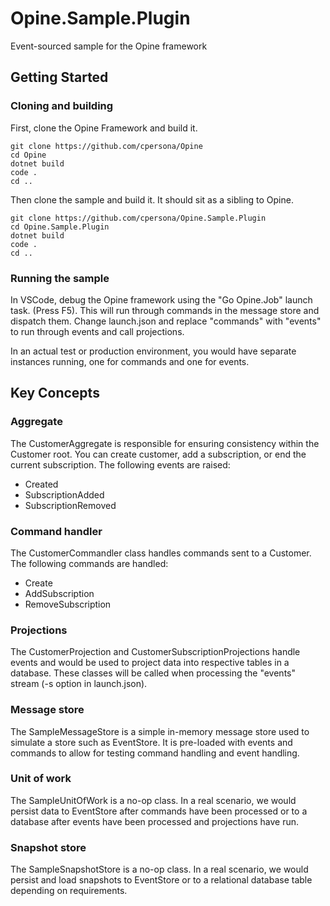 # Opine.Sample.Plugin
Event-sourced sample for the Opine framework

## Getting Started

### Cloning and building

First, clone the Opine Framework and build it.

```
git clone https://github.com/cpersona/Opine
cd Opine
dotnet build
code .
cd ..
```

Then clone the sample and build it. It should sit as a sibling to Opine.

```
git clone https://github.com/cpersona/Opine.Sample.Plugin
cd Opine.Sample.Plugin
dotnet build
code .
cd ..
```

### Running the sample

In VSCode, debug the Opine framework using the "Go Opine.Job" launch task. (Press F5). 
This will run through commands in the message store and dispatch them. Change launch.json
and replace "commands" with "events" to run through events and call projections.

In an actual test or production environment, you would have separate instances running,
one for commands and one for events. 

## Key Concepts

### Aggregate

The CustomerAggregate is responsible for ensuring consistency within the Customer root. 
You can create customer, add a subscription, or end the current subscription. The 
following events are raised:
- Created
- SubscriptionAdded
- SubscriptionRemoved

### Command handler

The CustomerCommandler class handles commands sent to a Customer. The following commands 
are handled:
- Create
- AddSubscription
- RemoveSubscription

### Projections

The CustomerProjection and CustomerSubscriptionProjections handle events and would be used
to project data into respective tables in a database. These classes will be called when 
processing the "events" stream (-s option in launch.json).

### Message store

The SampleMessageStore is a simple in-memory message store used to simulate a store such 
as EventStore. It is pre-loaded with events and commands to allow for testing command 
handling and event handling.

### Unit of work

The SampleUnitOfWork is a no-op class. In a real scenario, we would persist data to EventStore
after commands have been processed or to a database after events have been processed and projections 
have run.

### Snapshot store

The SampleSnapshotStore is a no-op class. In a real scenario, we would persist and load snapshots
to EventStore or to a relational database table depending on requirements. 


